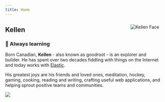 ```yaml
---
title: Home
---
```

<img src="https://raw.githubusercontent.com/goodroot/goodroot.ca/master/themes/hugo-classic/images/kellen.png" style="min-width:40px;float:right;padding:10px;" alt="Kellen Face">

## Kellen

### :ocean: Always learning

Born Canadian, **Kellen** - also known as goodroot - is an explorer and builder. He has spent over two decades fiddling with things on the Internet and today works with [Elastic](https://elastic.co).

His greatest joys are his friends and loved ones, meditation, hockey, gaming, cooking, reading and writing, crafting useful web applications, and helping sprout positive teams and communities.

<img src="https://github.com/goodroot/hugo-classic/raw/master/images/partywizard.gif">
